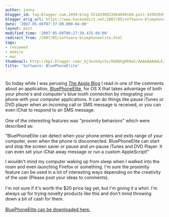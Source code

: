 ```yaml
---
author: jenny
blogger_id: tag:blogger.com,1999:blog-5518298822864690168.post-4290284964829727958
blogger_orig_url: https://www.hackaddict.net/2007/05/software-bluephoneelite.html
date: '2007-05-08T07:37:00.000-04:00'
layout: post
modified_time: '2007-05-08T06:27:39.425-04:00'
redirect_from: /2007/05/software-bluephoneelite.html
tags:
- reviewed
- mobile
- mac
thumbnail: http://bp1.blogger.com/_Gj3xvk4ycVs/RkBQXgHh0aI/AAAAAAAAALE/_qsGWCrZ2rU/s72-c/title.gif
title: 'Software: BluePhoneElite'
---
```


<img alt="" border="0" id="BLOGGER_PHOTO_ID_5062134345853161890" src="{{ site.url }}/assets/images/2007-05-08-image-0000.gif" style="margin: 0px auto 10px; display: block; text-align: center; "/>So today while I was perusing <a href="http://www.theappleblog.com/">The Apple Blog</a> I read in one of the comments about an application, <a href="http://mirasoftware.com/BPE/">BluePhoneElite</a>, for OS X that takes advantage of both your phone's and computer's blue tooth connection by integrating your phone with your computer applications.  It can do things like pause iTunes or DVD player when an incoming call or SMS message is received, or you can even iChat to respond to an SMS message.<br/><br/>One of the interesting features was "proximity behaviors" which were described as:<br/><p>"BluePhoneElite can detect when your phone enters and exits range of your computer, even when the phone is disconnected. BluePhoneElite can start and stop the screen saver or pause and un-pause iTunes and DVD Player. It can even set your iChat away message or run a custom AppleScript!"</p>I wouldn't mind my computer waking up from sleep when I walked into the room and even launching Firefox or something.  I'm sure the proximity feature can be used in a lot of interesting ways depending on the creativity of the user (Please post your ideas to comments).<br/><br/>I'm not sure if it's worth the $20 price tag yet, but I'm giving it a whirl.  I'm always up for trying novelty products like this and don't mind throwing down a bit of cash for them.<br/><br/><a href="http://mirasoftware.com/BPE/download.html">BluePhoneElite can be downloaded here.</a>